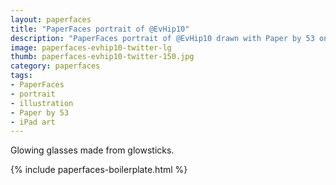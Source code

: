 ```yaml
---
layout: paperfaces
title: "PaperFaces portrait of @EvHip10"
description: "PaperFaces portrait of @EvHip10 drawn with Paper by 53 on an iPad."
image: paperfaces-evhip10-twitter-lg
thumb: paperfaces-evhip10-twitter-150.jpg
category: paperfaces
tags: 
- PaperFaces
- portrait
- illustration
- Paper by 53
- iPad art
---
```


Glowing glasses made from glowsticks.

{% include paperfaces-boilerplate.html %}